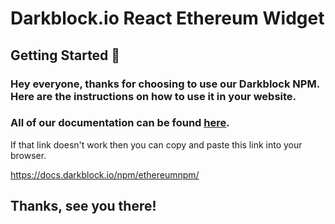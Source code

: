 # Darkblock.io React Ethereum Widget

## Getting Started 🚀

### Hey everyone, thanks for choosing to use our Darkblock NPM. Here are the instructions on how to use it in your website.


### All of our documentation can be found [here](https://docs.darkblock.io/npm/ethereumnpm/).

If that link doesn't work then you can copy and paste this link into your browser.

https://docs.darkblock.io/npm/ethereumnpm/

## Thanks, see you there!